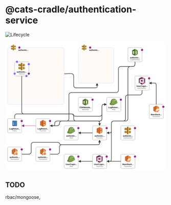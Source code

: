 # @cats-cradle/authentication-service

![Lifecycle](https://img.shields.io/badge/lifecycle-unstable-red)

![CloudFormation Diagram](tree-designer.png)

## TODO

rbac/mongoose,
